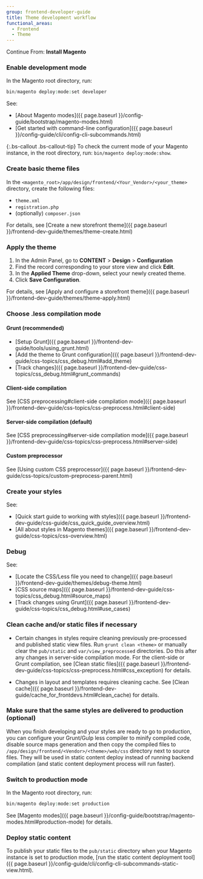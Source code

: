 ```yaml
---
group: frontend-developer-guide
title: Theme development workflow
functional_areas:
  - Frontend
  - Theme
---
```


Continue From:
**Install Magento**

### Enable development mode

In the Magento root directory, run:

```php
bin/magento deploy:mode:set developer
```

See:

*  [About Magento modes]({{ page.baseurl }}/config-guide/bootstrap/magento-modes.html)
*  [Get started with command-line configuration]({{ page.baseurl }}/config-guide/cli/config-cli-subcommands.html)

{:.bs-callout .bs-callout-tip}
To check the current mode of your Magento instance, in the root directory, run: `bin/magento deploy:mode:show`.

### Create basic theme files

In the `<magento_root>/app/design/frontend/<Your_Vendor>/<your_theme>` directory, create the following files:

*  `theme.xml`
*  `registration.php`
*  (optionally) `composer.json`

For details, see [Create a new storefront theme]({{ page.baseurl }}/frontend-dev-guide/themes/theme-create.html)

### Apply the theme

1. In the Admin Panel, go to **CONTENT** > **Design** > **Configuration**
2. Find the record corresponding to your store view and click **Edit**.
3. In the **Applied Theme** drop-down, select your newly created theme.
4. Click **Save Configuration**.

For details, see [Apply and configure a storefront theme]({{ page.baseurl }}/frontend-dev-guide/themes/theme-apply.html)

### Choose .less compilation mode

#### Grunt (recommended)

* [Setup Grunt]({{ page.baseurl }}/frontend-dev-guide/tools/using_grunt.html)
* [Add the theme to Grunt configuration]({{ page.baseurl }}/frontend-dev-guide/css-topics/css_debug.html#add_theme)
* [Track changes]({{ page.baseurl }}/frontend-dev-guide/css-topics/css_debug.html#grunt_commands)

#### Client-side compilation

See [CSS preprocessing#client-side compilation mode]({{ page.baseurl }}/frontend-dev-guide/css-topics/css-preprocess.html#client-side)

#### Server-side compilation (default)

See [CSS preprocessing#server-side compilation mode]({{ page.baseurl }}/frontend-dev-guide/css-topics/css-preprocess.html#server-side)

#### Custom preprocessor

See [Using custom CSS preprocessor]({{ page.baseurl }}/frontend-dev-guide/css-topics/custom-preprocess-parent.html)

### Create your styles

See:

* [Quick start guide to working with styles]({{ page.baseurl }}/frontend-dev-guide/css-guide/css_quick_guide_overview.html)
* [All about styles in Magento themes]({{ page.baseurl }}/frontend-dev-guide/css-topics/css-overview.html)

### Debug

See:

* [Locate the CSS/Less file you need to change]({{ page.baseurl }}/frontend-dev-guide/themes/debug-theme.html)
* [CSS source maps]({{ page.baseurl }}/frontend-dev-guide/css-topics/css_debug.html#source_maps)
* [Track changes using Grunt]({{ page.baseurl }}/frontend-dev-guide/css-topics/css_debug.html#use_cases)

### Clean cache and/or static files if necessary

* Certain changes in styles require cleaning previously pre-processed and published static view files. Run `grunt clean <theme>` or manually clear the `pub/static` and `var/view_preprocessed` directories. Do this after any changes in server-side compilation mode. For the client-side or Grunt compilation, see [Clean static files]({{ page.baseurl }}/frontend-dev-guide/css-topics/css-preprocess.html#css_exception) for details.

* Changes in layout and templates requires cleaning cache. See [Clean cache]({{ page.baseurl }}/frontend-dev-guide/cache_for_frontdevs.html#clean_cache) for details.

### Make sure that the same styles are delivered to production (optional)

When you finish developing and your styles are ready to go to production, you can configure your Grunt/Gulp less compiler to minify compiled code, disable source maps generation and then copy the compiled files to `/app/design/frontend/<Vendor>/<theme>/web/css` directory next to source files. They will be used in static content deploy instead of running backend compilation (and static content deployment process will run faster).

### Switch to production mode

In the Magento root directory, run:
```php
bin/magento deploy:mode:set production
```

See [Magento modes]({{ page.baseurl }}/config-guide/bootstrap/magento-modes.html#production-mode) for details.

### Deploy static content

To publish your static files to the `pub/static` directory when your Magento instance is set to production mode, [run the static content deployment tool]({{ page.baseurl }}/config-guide/cli/config-cli-subcommands-static-view.html).

